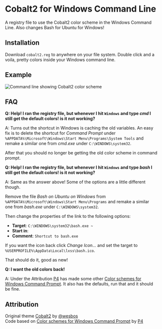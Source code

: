 # Cobalt2 for Windows Command Line

A registry file to use the Cobalt2 color scheme in the Windows Command Line. Also changes Bash for Ubuntu for Windows!

## Installation

Download `cobalt2.reg` to anywhere on your file system. Double click and a voila, pretty colors inside your Windows command line.

## Example 

![Command line showing Cobalt2 color scheme](https://i.imgur.com/xOkyQ5f.jpg)

## FAQ

**Q: Help! I ran the registry file, but whenever I hit `Windows` and type _cmd_ I still get the default colors! is it not working?**

A: Turns out the shortcut in Windows is caching the old variables. An easy fix is to delete the shortcut for _Command Prompt_ under `%APPDATA%\Microsoft\Windows\Start Menu\Programs\System Tools` and remake a similar one from _cmd.exe_ under `C:\WINDOWS\system32`.

After that you should no longer be getting the old color scheme in command prompt.

**Q: Help! I ran the registry file, but whenever I hit `Windows` and type _bash_ I still get the default colors! is it not working?**

A: Same as the answer above! Some of the options are a little different though.

Remove the file _Bash on Ubuntu on Windows_ from `%APPDATA%\Microsoft\Windows\Start Menu\Programs` and remake a similar one from _bash.exe_ under `C:\WINDOWS\system32`.

Then change the properties of the link to the following options:
- **Target**: `C:\WINDOWS\system32\bash.exe ~`
- **Start in**: <leave this one blank>
- **Comment**: `Shortcut to bash.exe`

If you want the icon back click _Change Icon..._ and set the target to `%USERPROFILE%\AppData\Local\lxss\bash.ico`.

That should do it, good as new!

**Q: I want the old colors back!**

A: Under the Attribution [P4](https://gist.github.com/P4) has made some other [Color schemes for Windows Command Prompt](https://gist.github.com/P4/4245793). It also has the defaults, run that and it should be fine.

## Attribution

Original theme [Cobalt2](https://github.com/wesbos/cobalt2) by [@wesbos](https://twitter.com/wesbos)  
Code based on [Color schemes for Windows Command Prompt](https://gist.github.com/P4/4245793) by [P4](https://gist.github.com/P4)